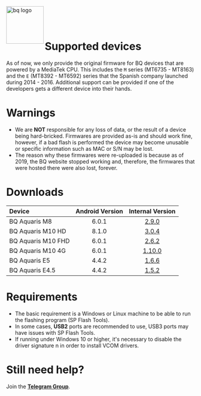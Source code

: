 <img align="left" height="100" src="https://user-images.githubusercontent.com/39171306/220173398-4949bd7c-cb5c-4536-a74d-e13c6026f116.png" alt="bq logo" style="float: left;"/>
<br><br><br>

# Supported devices
As of now, we only provide the original firmware for BQ devices that are powered by a MediaTek CPU. This includes the `M` series (MT6735 - MT8163) and the `E` (MT8392 - MT6592) series that the Spanish company launched during 2014 - 2016. Additional support can be provided if one of the developers gets a different device into their hands.

# Warnings
- We are **NOT** responsible for any loss of data, or the result of a device being hard-bricked. Firmwares are provided as-is and should work fine, however, if a bad flash is performed the device may become unusable or specific information such as MAC or S/N may be lost.
- The reason why these firmwares were re-uploaded is because as of 2019, the BQ website stopped working and, therefore, the firmwares that were hosted there were also lost, forever.

# Downloads
| Device  | Android Version  | Internal Version |
| :----------------- | :----: | :----: |
| BQ Aquaris M8      | 6.0.1  | [2.9.0](https://github.com/bq-mtk/stock_roms/releases/download/2.9.0_aquaris_m8/2.9.0_aquaris_m8.zip)        |
| BQ Aquaris M10 HD  | 8.1.0  | [3.0.4](https://github.com/bq-mtk/stock_roms/releases/download/3.0.4_freezerhd/3.0.4_freezerhd.zip)          |
| BQ Aquaris M10 FHD | 6.0.1  | [2.6.2](https://github.com/bq-mtk/stock_roms/releases/download/2.6.2_freezerfhd.zip/2.6.2_freezerfhd.zip)    |
| BQ Aquaris M10 4G  | 6.0.1  | [1.10.0](https://github.com/bq-mtk/stock_roms/releases/download/freezerlte-1.10.0-mm/1.10.0_freezerlte.zip)  |
| BQ Aquaris E5      | 4.4.2  | [1.6.6](https://github.com/bq-mtk/stock_roms/releases/download/1.6.6_vegetahd/1.6.6_vegetahd.zip)            |
| BQ Aquaris E4.5    | 4.4.2  | [1.5.2](https://github.com/bq-mtk/stock_roms/releases/download/1.5.2_krillin/1.5.2_krillin.zip)              |

# Requirements
- The basic requirement is a Windows or Linux machine to be able to run the flashing program (SP Flash Tools).
- In some cases, **USB2** ports are recommended to use, USB3 ports may have issues with SP Flash Tools.
- If running under Windows 10 or higher, it's necessary to disable the driver signature n in order to install VCOM drivers.

# Still need help?
Join the [**Telegram Group**](https://t.me/bq_aquaris_m8_m10).
